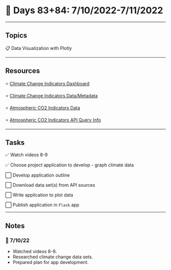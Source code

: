 # :calendar: Days 83+84: 7/10/2022-7/11/2022

---

## Topics

:clipboard: Data Visualization with Plotly

---

## Resources

:star: [Climate Change Indicators Dashboard](https://climatedata.imf.org/pages/access-data)

:star: [Climate Change Indicators Data/Metadata](https://climatedata.imf.org/pages/access-data)

:star: [Atmospheric CO2 Indicators Data](https://climatedata.imf.org/datasets/9c3764c0efcc4c71934ab3988f219e0e/explore)

:star: [Atmospheric CO2 Indicators API Query Info](https://climatedata.imf.org/datasets/9c3764c0efcc4c71934ab3988f219e0e/api)

---

## Tasks

:white_check_mark: Watch videos 8-9

:white_check_mark: Choose project application to develop - graph climate data

:white_large_square: Develop application outline

:white_large_square: Download data set(s) from API sources

:white_large_square: Write application to plot data

:white_large_square: Publish application in `Flask` app

---

## Notes

### :notebook: 7/10/22

- Watched videos 8-9.
- Researched climate change data sets.
- Prepared plan for app development.
